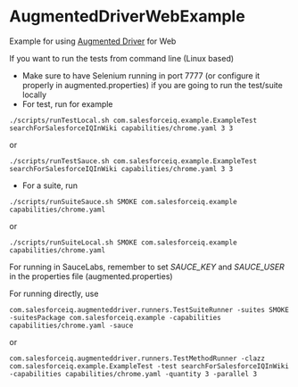# AugmentedDriverWebExample
Example for using [Augmented Driver](https://github.com/relateiq/AugmentedDriver) for Web  


If you want to run the tests from command line (Linux based)  

* Make sure to have Selenium running in port 7777 (or configure it properly in augmented.properties) if you are going to run the  test/suite locally
* For test, run for example  

```
./scripts/runTestLocal.sh com.salesforceiq.example.ExampleTest  searchForSalesforceIQInWiki capabilities/chrome.yaml 3 3
```
or  
```
./scripts/runTestSauce.sh com.salesforceiq.example.ExampleTest  searchForSalesforceIQInWiki capabilities/chrome.yaml 3 3
```

* For a suite, run  
```
./scripts/runSuiteSauce.sh SMOKE com.salesforceiq.example capabilities/chrome.yaml
```
or  
```
./scripts/runSuiteLocal.sh SMOKE com.salesforceiq.example capabilities/chrome.yaml
```  

For running in SauceLabs, remember to set _SAUCE_KEY_ and _SAUCE_USER_ in the properties file (augmented.properties)

For running directly, use  
```
com.salesforceiq.augmenteddriver.runners.TestSuiteRunner -suites SMOKE -suitesPackage com.salesforceiq.example -capabilities capabilities/chrome.yaml -sauce
```
or  
```
com.salesforceiq.augmenteddriver.runners.TestMethodRunner -clazz com.salesforceiq.example.ExampleTest -test searchForSalesforceIQInWiki -capabilities capabilities/chrome.yaml -quantity 3 -parallel 3
```

